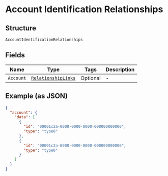 
# Account Identification Relationships

## Structure

`AccountIdentificationRelationships`

## Fields

| Name | Type | Tags | Description |
|  --- | --- | --- | --- |
| `Account` | [`RelationshipLinks`](../../doc/models/relationship-links.md) | Optional | - |

## Example (as JSON)

```json
{
  "account": {
    "data": [
      {
        "id": "00001c2a-0000-0000-0000-000000000000",
        "type": "type0"
      },
      {
        "id": "00001c2a-0000-0000-0000-000000000000",
        "type": "type0"
      }
    ]
  }
}
```

